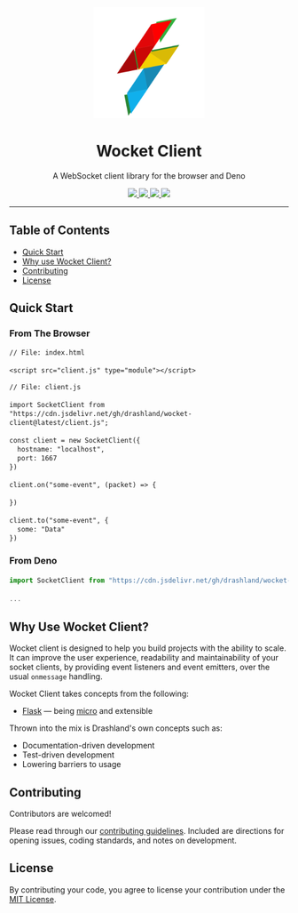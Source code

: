 <p align="center">
  <a href="https://drash.io">
    <img height="200" src="logo.svg" alt="Wocket Client Logo">
  </a>
  <h1 align="center">Wocket Client</h1>
</p>
<p align="center">A WebSocket client library for the browser and Deno</p>
<p align="center">
  <a href="https://discord.gg/SgejNXq">
    <img src="https://img.shields.io/badge/chat-on%20discord-blue">
  </a>
  <a href="https://twitter.com/drash_land">
    <img src="https://img.shields.io/twitter/url?label=%40drash_land&style=social&url=https%3A%2F%2Ftwitter.com%2Fdrash_land">
  </a>
  <a href="https://github.com/drashland/wocket-client/releases">
    <img src="https://img.shields.io/github/release/drashland/wocket-client.svg?color=bright_green&label=latest">
  </a>
  <a href="https://github.com/drashland/wocket-client/actions">
    <img src="https://img.shields.io/github/workflow/status/drashland/wocket-client/master?label=ci">
  </a>
</p>

---

## Table of Contents
- [Quick Start](#quick-start)
- [Why use Wocket Client?](#why-use-wocket-client)
- [Contributing](#contributing)
- [License](#license)

## Quick Start

### From The Browser

```
// File: index.html

<script src="client.js" type="module"></script>
```
```
// File: client.js

import SocketClient from "https://cdn.jsdelivr.net/gh/drashland/wocket-client@latest/client.js";

const client = new SocketClient({
  hostname: "localhost",
  port: 1667
})

client.on("some-event", (packet) => {

})

client.to("some-event", {
  some: "Data"
})
```

### From Deno

```typescript
import SocketClient from "https://cdn.jsdelivr.net/gh/drashland/wocket-client@latest/client.ts";

...
```

## Why Use Wocket Client?

Wocket client is designed to help you build projects with the ability to scale. It can improve the user experience, readability and maintainability of your socket clients, by providing event listeners and event emitters, over the usual `onmessage` handling.

Wocket Client takes concepts from the following:

* <a href="https://flask.palletsprojects.com/en/1.1.x/" target="_BLANK">Flask</a> &mdash; being <a href="https://flask.palletsprojects.com/en/1.1.x/foreword/#what-does-micro-mean" target="_BLANK">micro</a> and extensible

Thrown into the mix is Drashland's own concepts such as:

* Documentation-driven development
* Test-driven development
* Lowering barriers to usage

## Contributing

Contributors are welcomed!

Please read through our [contributing guidelines](https://github.com/drashland/.github/CONTRIBUTING.md). Included are directions for opening issues, coding standards, and notes on development.

## License
By contributing your code, you agree to license your contribution under the [MIT License](./LICENSE).
